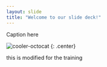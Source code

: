 ```yaml
---
layout: slide
title: "Welcome to our slide deck!"
---
```


Caption here

![cooler-octocat](https://octodex.github.com/images/twenty-percent-cooler-octocat.png)
{: .center}

this is modified for the training
